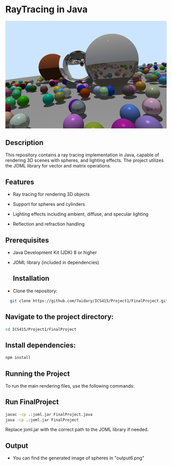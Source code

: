 # RayTracing in Java
![Ray Tracing Example](https://github.com/7aidary/ICS415/blob/7990cab170d6b4926e3c3f3d4d6b5159f587bd7e/Project1/FinalProject1/output6.png)

## Description
This repository contains a ray tracing implementation in Java, capable of rendering 3D scenes with spheres, and lighting effects. The project utilizes the JOML library for vector and matrix operations.

## Features
- Ray tracing for rendering 3D objects

- Support for spheres and cylinders

- Lighting effects including ambient, diffuse, and specular lighting

- Reflection and refraction handling


## Prerequisites

- Java Development Kit (JDK) 8 or higher

- JOML library (included in dependencies)

  ## Installation
- Clone the repository:  
```bash
  git clone https://github.com/7aidary/ICS415/Project1/FinalProject.git
```
  ## Navigate to the project directory:
```bash
cd ICS415/Project1/FinalProject
```

## Install dependencies:
```bash
npm install
```

## Running the Project

To run the main rendering files, use the following commands:

## Run FinalProject
```bash
javac -cp .:joml.jar FinalProject.java
java -cp .:joml.jar FinalProject
```


Replace joml.jar with the correct path to the JOML library if needed.

## Output
- You can find the generated image of spheres in "output6.png"
